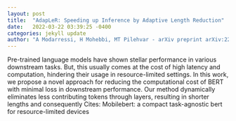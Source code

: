 ```yaml
---
layout: post
title:  "AdapLeR: Speeding up Inference by Adaptive Length Reduction"
date:   2022-03-22 03:39:25 -0400
categories: jekyll update
author: "A Modarressi, H Mohebbi, MT Pilehvar - arXiv preprint arXiv:2203.08991, 2022"
---
```

Pre-trained language models have shown stellar performance in various downstream tasks. But, this usually comes at the cost of high latency and computation, hindering their usage in resource-limited settings. In this work, we propose a novel approach for reducing the computational cost of BERT with minimal loss in downstream performance. Our method dynamically eliminates less contributing tokens through layers, resulting in shorter lengths and consequently Cites: Mobilebert: a compact task-agnostic bert for resource-limited devices